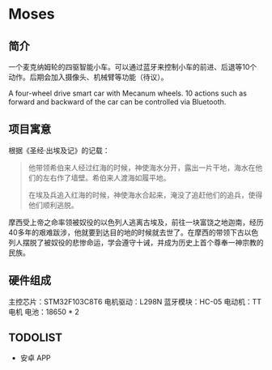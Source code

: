# Moses

## 简介

一个麦克纳姆轮的四驱智能小车。可以通过蓝牙来控制小车的前进、后退等10个动作。后期会加入摄像头、机械臂等功能（待议）。

A four-wheel drive smart car with Mecanum wheels. 10 actions such as forward and backward of the car can be controlled via Bluetooth.

## 项目寓意

根据《圣经·出埃及记》的记载：
>他带领希伯来人经过红海的时候，神使海水分开，露出一片干地，海水在他们的左右作了墙壁。希伯来人渡海如履平地。
>
>在埃及兵追入红海的时候，神使海水合起来，淹没了追赶他们的追兵，使得他们顺利逃脱。

摩西受上帝之命率领被奴役的以色列人逃离古埃及，前往一块富饶之地迦南，经历40多年的艰难跋涉，他就要到达目的地的时候就去世了。在摩西的带领下古以色列人摆脱了被奴役的悲惨命运，学会遵守十诫，并成为历史上首个尊奉一神宗教的民族。

## 硬件组成

主控芯片：STM32F103C8T6
电机驱动：L298N
蓝牙模块：HC-05
电动机：TT电机
电池：18650 * 2

## TODOLIST

- 安卓 APP